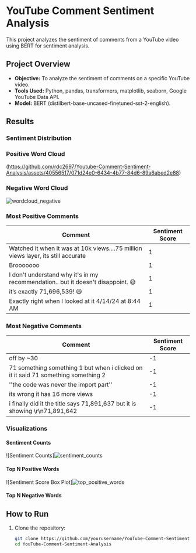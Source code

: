 # YouTube Comment Sentiment Analysis

This project analyzes the sentiment of comments from a YouTube video using BERT for sentiment analysis.

## Project Overview

- **Objective:** To analyze the sentiment of comments on a specific YouTube video.
- **Tools Used:** Python, pandas, transformers, matplotlib, seaborn, Google YouTube Data API.
- **Model:** BERT (distilbert-base-uncased-finetuned-sst-2-english).

## Results

### Sentiment Distribution
### Positive Word Cloud
(https://github.com/rdc2697/Youtube-Comment-Sentiment-Analysis/assets/40556517/071d24e0-6434-4b77-84d6-89a6abed2e88)

### Negative Word Cloud
![wordcloud_negative](https://github.com/rdc2697/Youtube-Comment-Sentiment-Analysis/assets/40556517/b7c29fb3-7649-417d-9e1d-57f335cdde6d)

### Most Positive Comments

| Comment | Sentiment Score |
|---------|-----------------|
| Watched it when it was at 10k views....75 million views layer, its still accurate | 1 |
| Brooooooo | 1 |
| I don't understand why it's in my recommendation.. but it doesn't disappoint. 😅 | 1 |
| it’s exactly 71,696,539! 😃 | 1 |
| Exactly right when I looked at it 4/14/24 at 8:44 AM | 1 |

### Most Negative Comments

| Comment | Sentiment Score |
|---------|-----------------|
| off by ~30 | -1 |
| 71 something something 1 but when i clicked on it it said 71 something something 2 | -1 |
| ''the code was never the import part'' | -1 |
| its wrong it has 16 more views | -1 |
| i finally did it the title says 71,891,637 but it is showing \r\n71,891,642 | -1 |

### Visualizations

#### Sentiment Counts
![Sentiment Counts]![sentiment_counts](https://github.com/rdc2697/Youtube-Comment-Sentiment-Analysis/assets/40556517/e1d58329-9b15-4915-a366-167d538ddf5d)

#### Top N Positive Words
![Sentiment Score Box Plot]![top_positive_words](https://github.com/rdc2697/Youtube-Comment-Sentiment-Analysis/assets/40556517/b6c3f7ea-145e-463c-a087-d14bcfeba815)


#### Top N Negative Words

## How to Run

1. Clone the repository:
   ```bash
   git clone https://github.com/yourusername/YouTube-Comment-Sentiment-Analysis.git
   cd YouTube-Comment-Sentiment-Analysis

